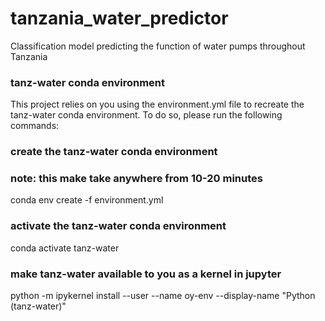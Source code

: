 # tanzania_water_predictor
Classification model predicting the function of water pumps throughout Tanzania

### tanz-water conda environment
This project relies on you using the environment.yml file to recreate the tanz-water conda environment. To do so, please run the following commands:

### create the tanz-water conda environment
### note: this make take anywhere from 10-20 minutes
conda env create -f environment.yml

### activate the tanz-water conda environment
conda activate tanz-water

### make tanz-water available to you as a kernel in jupyter
python -m ipykernel install --user --name oy-env --display-name "Python (tanz-water)"